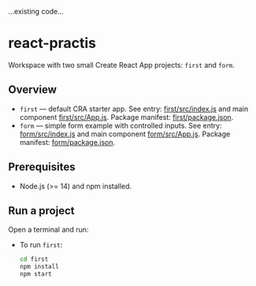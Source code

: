 ...existing code...
# react-practis

Workspace with two small Create React App projects: `first` and `form`.

## Overview

- `first` — default CRA starter app. See entry: [first/src/index.js](first/src/index.js) and main component [first/src/App.js](first/src/App.js). Package manifest: [first/package.json](first/package.json).  
- `form` — simple form example with controlled inputs. See entry: [form/src/index.js](form/src/index.js) and main component [form/src/App.js](form/src/App.js). Package manifest: [form/package.json](form/package.json).

## Prerequisites

- Node.js (>= 14) and npm installed.

## Run a project

Open a terminal and run:

- To run `first`:
  ```sh
  cd first
  npm install
  npm start